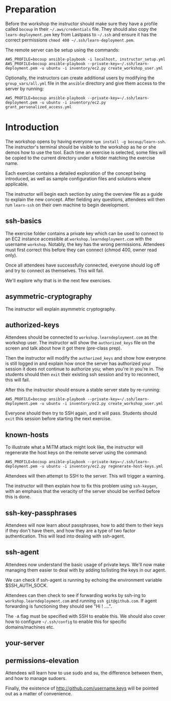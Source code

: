 # Preparation

Before the workshop the instructor should make sure they have a profile called `bocoup`
in their `~/.aws/credentials` file. They should also copy the `learn-deployment.pem` key
from Lastpass to `~/.ssh` and ensure it has the correct permissions 
`chmod 400 ~/.ssh/learn-deployment.pem`. 

The remote server can be setup using the commands:

```
AWS_PROFILE=bocoup ansible-playbook -i localhost, instructor_setup.yml
AWS_PROFILE=bocoup ansible-playbook --private-key=~/.ssh/learn-deployment.pem -u ubuntu -i inventory/ec2.py create_workshop_user.yml
```

Optionally, the instructors can create additional users by modifying the `group_vars/all.yml`
file in the `ansible` directory and give them access to the server by running:

```
AWS_PROFILE=bocoup ansible-playbook --private-key=~/.ssh/learn-deployment.pem -u ubuntu -i inventory/ec2.py grant_personalized_access.yml
```

# Introduction

The workshop opens by having everyone `npm install -g bocoup/learn-ssh`.
The instructor's terminal should be visible to the workshop as he or she demos
how to use the tool. Each time an exercise is selected, some files will be
copied to the current directory under a folder matching the exercise name.

Each exercise contains a detailed exploration of the concept being introduced,
as well as sample configuration files and solutions where applicable.

The instructor will begin each section by using the overview file as a guide to
explain the new concept. After fielding any questions, attendees will then run
`learn-ssh` on their own machine to begin development.

## ssh-basics

The exercise folder contains a private key which can be used to connect to
an EC2 instance accessible at `workshop.learndeployment.com` with the
username `workshop`. Notably, the key has the wrong permissions. Attendees must
first correct this before they can connect (chmod 400, owner read only).

Once all attendees have successfully connected, everyone should log off and
try to connect as themselves. This will fail.

We'll explore why that is in the next few exercises.

## asymmetric-cryptography

The instructor will explain asymmetric cryptography.

## authorized-keys

Attendees should be connected to `workshop.learndeployment.com` as the
workshop user. The instructor will show the `authorized_keys` file on the screen
and talk about how it got there (pre-class prep).

Then the instructor will modify the `authorized_keys` and show how everyone is still
logged in and explain how once the server has authorized your session it does not
continue to authorize you; when you're in you're in. The students should then `exit`
their existing ssh session and try to reconnect, this will fail.

After this the instructor should ensure a stable server state by re-running:

```
AWS_PROFILE=bocoup ansible-playbook --private-key=~/.ssh/learn-deployment.pem -u ubuntu -i inventory/ec2.py create_workshop_user.yml
```
Everyone should then try to SSH again, and it will pass. Students should `exit` this 
session before starting the next exercise.

## known-hosts

To illustrate what a MiTM attack might look like, the instructor will regenerate the 
host keys on the remote server using the command:

```
AWS_PROFILE=bocoup ansible-playbook --private-key=~/.ssh/learn-deployment.pem -u ubuntu -i inventory/ec2.py regenerate-host-keys.yml
```

Attendees will then attempt to SSH to the server. This will trigger a warning.

The instructor will then explain how to fix this problem using `ssh-keygen`,
with an emphasis that the veracity of the server should be verified before this
is done.

## ssh-key-passphrases

Attendees will now learn about passphrases, how to add them to their keys if
they don't have them, and how they are a type of two factor authentication.
This will lead into dealing with ssh-agent.

## ssh-agent

Attendees now understand the basic usage of private keys. We'll now make
managing them easier to deal with by adding to/listing the keys in our agent.

We can check if ssh-agent is running by echoing the environment variable
$SSH_AUTH_SOCK.

Attendees can then check to see if forwarding works by ssh-ing to
`workshop.learndeployment.com` and running `ssh git@github.com`. If agent
forwarding is functioning they should see "Hi <username>! ....".

The `-A` flag must be specified with SSH to enable this. We should also cover
how to configure `~/.ssh/config` to enable this for specific domains/machines
etc.

## your-server


## permissions-elevation

Attendees will learn how to use sudo and su, the difference between them, and
how to manage sudoers.

Finally, the existence of http://github.com/username.keys will be pointed out as
a matter of convenience.
